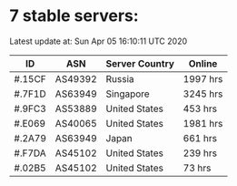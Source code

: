 # 7 stable servers:

Latest update at: Sun Apr 05 16:10:11 UTC 2020

| ID | ASN | Server Country | Online |
| -- | --- | -------------- | ------ |
| #.15CF | AS49392 | Russia | 1997 hrs |
| #.7F1D | AS63949 | Singapore | 3245 hrs |
| #.9FC3 | AS53889 | United States | 453 hrs |
| #.E069 | AS40065 | United States | 1981 hrs |
| #.2A79 | AS63949 | Japan | 661 hrs |
| #.F7DA | AS45102 | United States | 239 hrs |
| #.02B5 | AS45102 | United States | 73 hrs |

